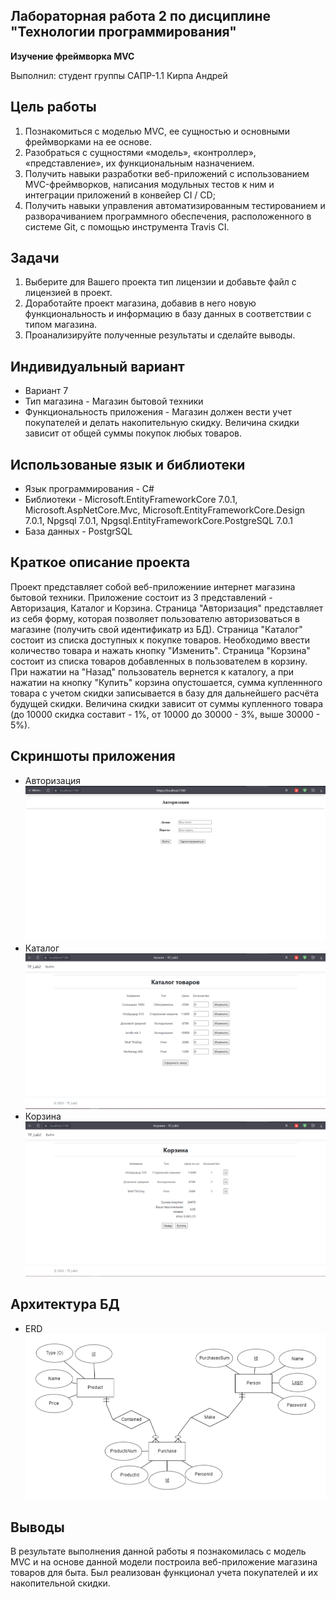 ## Лабораторная работа 2 по дисциплине "Технологии программирования"

**Изучение фреймворка MVC**

Выполнил: студент группы САПР-1.1 Кирпа Андрей

## Цель работы ##
1. Познакомиться c моделью MVC, ее сущностью и основными фреймворками на ее основе.
2. Разобраться с сущностями «модель», «контроллер», «представление», их функциональным назначением.
3. Получить навыки разработки веб-приложений с использованием MVC-фреймворков, написания модульных тестов к ним и интеграции приложений в конвейер CI / CD;
4. Получить навыки управления автоматизированным тестированием и разворачиванием программного обеспечения, расположенного в системе Git, с помощью инструмента Travis CI.

## Задачи ##
1. Выберите для Вашего проекта тип лицензии и добавьте файл с лицензией в проект.
2. Доработайте проект магазина, добавив в него новую функциональность и информацию в базу данных в соответствии с типом магазина. 
3. Проанализируйте полученные результаты и сделайте выводы.

## Индивидуальный вариант ##

* Вариант 7
* Тип магазина - Магазин бытовой техники
* Функциональность приложения - Магазин должен вести учет покупателей и делать накопительную скидку. Величина скидки зависит от общей суммы покупок любых товаров.

## Использованые язык и библиотеки ##
* Язык программирования - С#
* Библиотеки - Microsoft.EntityFrameworkCore 7.0.1, Microsoft.AspNetCore.Mvc, Microsoft.EntityFrameworkCore.Design 7.0.1, Npgsql 7.0.1, Npgsql.EntityFrameworkCore.PostgreSQL 7.0.1
* База данных - PostgrSQL

## Краткое описание проекта ##
Проект представляет собой веб-приложениие интернет магазина бытовой техники. Приложение состоит из 3 представлений - Авторизация, Каталог и Корзина. Страница "Авторизация" представляет из себя форму, которая позволяет пользователю авторизоваться в магазине (получить свой идентификатр из БД). Страница "Каталог" состоит из списка доступных к покупке товаров. Необходимо ввести количество товара и нажать кнопку "Изменить". Страница "Корзина" состоит из списка товаров добавленных в пользователем в корзину. При нажатии на "Назад" пользователь вернется к каталогу, а при нажатии на кнопку "Купить" корзина опустошается, сумма купленнного товара с учетом скидки записывается в базу для дальнейшего расчёта будущей скидки. Величина скидки зависит от суммы купленного товара (до 10000 скидка составит - 1%, от 10000 до 30000 - 3%, выше 30000 - 5%).

## Скриншоты приложения
* Авторизация
![Авторизация](https://github.com/IIPuBeT-AHgpeu/TP_Lab2/blob/master/src/auth.png)
* Каталог
![Каталог](https://github.com/IIPuBeT-AHgpeu/TP_Lab2/blob/master/src/catalog.png)
* Корзина
![Корзина](https://github.com/IIPuBeT-AHgpeu/TP_Lab2/blob/master/src/cart.png)

## Архитектура БД
* ERD
![erd](https://github.com/IIPuBeT-AHgpeu/TP_Lab2/blob/master/src/erd.png)

## Выводы ##
В результате выполнения данной работы я познакомилась с модель MVC и на основе данной модели построила веб-приложение магазина товаров для быта. Был реализован функционал учета покупателей и их накопительной скидки.
